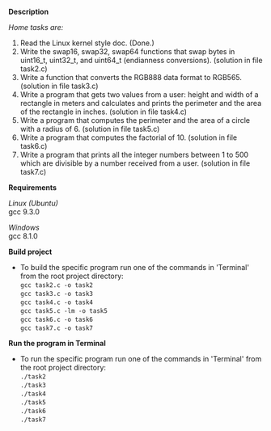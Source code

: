 **Description**

*Home tasks are:*
1. Read the Linux kernel style doc. (Done.)
2. Write the swap16, swap32, swap64 functions that swap bytes in uint16_t, uint32_t, and uint64_t (endianness conversions). (solution in file task2.c)
3. Write a function that converts the RGB888 data format to RGB565. (solution in file task3.c)
4. Write a program that gets two values from a user: height and width of a rectangle in meters and calculates and prints the perimeter and the area of the rectangle in inches. (solution in file task4.c)
5. Write a program that computes the perimeter and the area of a circle with a radius of 6. (solution in file task5.c)
6. Write a program that computes the factorial of 10. (solution in file task6.c)
7. Write a program that prints all the integer numbers between 1 to 500 which are divisible by a number received from a user. (solution in file task7.c)

**Requirements**

*Linux (Ubuntu)*<br>
gcc 9.3.0

*Windows*<br>
gcc 8.1.0

**Build project**
- To build the specific program run one of the commands in 'Terminal' from the root project directory:<br>
``gcc task2.c -o task2``<br>
``gcc task3.c -o task3``<br>
``gcc task4.c -o task4``<br>
``gcc task5.c -lm -o task5``<br>
``gcc task6.c -o task6``<br>
``gcc task7.c -o task7``<br>

**Run the program in Terminal**
- To run the specific program run one of the commands in 'Terminal' from the root project directory:<br>
``./task2``<br>
``./task3``<br>
``./task4``<br>
``./task5``<br>
``./task6``<br>
``./task7``